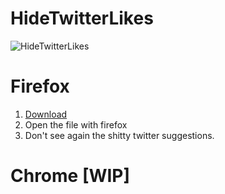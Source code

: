 # HideTwitterLikes

![HideTwitterLikes](https://raw.githubusercontent.com/pagoru/HideTwitterLikes/master/logo.png)

# Firefox
1. [Download](https://raw.githubusercontent.com/pagoru/HideTwitterLikes/master/mozilla/releases/hidetwitterlikes-1.0.0-an%2Bfx.xpi)
2. Open the file with firefox
3. Don't see again the shitty twitter suggestions.

# Chrome [WIP]